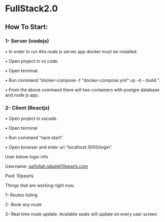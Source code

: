 # FullStack2.0

## How To Start:

### 1-	Server (nodejs)

•	In order to run this node js  server app docker must be installed.

•	Open project in vs code.

•	Open terminal.

•	Run command “docker-compose -f "docker-compose.yml" up -d --build ”.

•	From the above command there will two containers with postgre database and node js app.

### 2-	Client (Reactjs)

•	Open project in vscode.

•	Open terminal

•	Run command “npm start”.

•	Open browser and enter url “localhost:3000/login”.

User below login info

Username: saifullah.iqbal@10pearls.com

Pwd: 10pearls 

Things that are working  right now.

1-	Routes listing

2-	Book any route

3-	Real time route update. Available seats will update on every user screen
